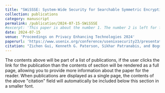 ```yaml
---
title: "SWiSSSE: System-Wide Security for Searchable Symmetric Encryption"
collection: publications
category: manuscript
permalink: /publication/2024-07-15-SWiSSSE
#excerpt: 'This paper is about the number 1. The number 2 is left for future work.'
date: 2024-07-15
venue: 'Proceedings on Privacy Enhancing Technologies 2024'
paperurl: 'https://www.usenix.org/conference/usenixsecurity23/presentation/gui'
citation: "Zichen Gui, Kenneth G. Paterson, Sikhar Patranabis, and Bogdan Warinschi. SWiSSSE: System-Wide Security for Searchable Symmetric Encryption. Proc. Priv. Enhancing Technol. 2024(1): 549-581 (2024)."
---
```


The contents above will be part of a list of publications, if the user clicks the link for the publication than the contents of section will be rendered as a full page, allowing you to provide more information about the paper for the reader. When publications are displayed as a single page, the contents of the above "citation" field will automatically be included below this section in a smaller font.
